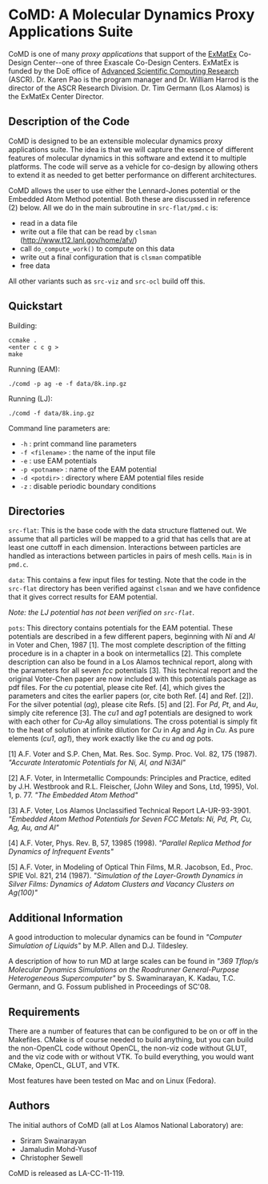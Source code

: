 # CoMD: A Molecular Dynamics Proxy Applications Suite

CoMD is one of many _proxy applications_ that support of the [ExMatEx](http://exmatex.lanl.gov) Co-Design Center--one of three Exascale Co-Design Centers. ExMatEx is funded by the DoE office of [Advanced Scientific Computing Research](http://science.energy.gov/ascr) (ASCR). Dr. Karen Pao is the program manager and Dr. William Harrod is the director of the ASCR Research Division. Dr. Tim Germann (Los Alamos) is the ExMatEx Center Director.

## Description of the Code

CoMD is designed to be an extensible molecular dynamics proxy applications suite. The idea is that we will capture the essence of different features of molecular dynamics in this software and extend it to multiple platforms. The code will serve as a vehicle for co-design by allowing others to extend it as needed to get better performance on different architectures.

CoMD allows the user to use either the Lennard-Jones potential or the Embedded Atom Method potential. Both these are discussed in reference (2) below. All we do in the main subroutine in `src-flat/pmd.c` is:

 *  read in a data file
 *  write out a file that can be read by `clsman` (http://www.t12.lanl.gov/home/afv/)
 *  call `do_compute_work()` to compute on this data
 *  write out a final configuration that is `clsman` compatible
 *  free data

All other variants such as `src-viz` and `src-ocl` build off this.


## Quickstart

Building:

    ccmake .
    <enter c c g >
    make

Running (EAM):

    ./comd -p ag -e -f data/8k.inp.gz

Running (LJ):

    ./comd -f data/8k.inp.gz


Command line parameters are:

 * `-h` : print command line parameters
 * `-f <filename>` : the name of the input file
 * `-e` : use EAM potentials
 * `-p <potname>` : name of the EAM potential
 * `-d <potdir>` : directory where EAM potential files reside
 * `-z` : disable periodic boundary conditions

## Directories

`src-flat`:
This is the base code with the data structure flattened out.  We assume that all particles will be mapped to a grid that has cells that are at least one cuttoff in each dimension.  Interactions between particles are handled as interactions between particles in pairs of mesh cells.  `Main` is in `pmd.c`.


`data`:
This contains a few input files for testing.  Note that the code in the `src-flat` directory has been verified against `clsman` and we have confidence that it gives correct results for EAM potential.

_Note: the LJ potential has not been verified on `src-flat`_.

`pots`: 
This directory contains potentials for the EAM potential. These potentials are described in a few different papers, beginning with _Ni_ and _Al_ in Voter and Chen, 1987 [1]. The most complete description of the fitting procedure is in a chapter in a book on intermetallics [2].  This complete description can also be found in a Los Alamos technical report, along with the parameters for all seven _fcc_ potentials [3].  This technical report and the original Voter-Chen paper are now included with this potentials package as pdf files. For the _cu_ potential, please cite Ref. [4], which gives the parameters and cites the earlier papers (or, cite both Ref. [4] and Ref. [2]). For the silver potential (_ag_), please cite Refs. [5] and [2]. For _Pd_, _Pt_, and _Au_, simply cite reference [3]. The _cu1_ and _ag1_ potentials are designed to work with each other for _Cu-Ag_ alloy simulations.  The cross potential is simply fit to the heat of solution at infinite dilution for _Cu_ in _Ag_ and _Ag_ in _Cu_. As pure elements (_cu1_, _ag1_), they work exactly like the _cu_ and _ag_ pots.

[1] A.F. Voter and S.P. Chen, Mat. Res. Soc. Symp. Proc. Vol. 82, 175 (1987). _"Accurate Interatomic Potentials for Ni, Al, and Ni3Al"_

[2] A.F. Voter, in Intermetallic Compounds: Principles and Practice, edited by J.H. Westbrook and R.L. Fleischer, (John Wiley and Sons, Ltd, 1995), Vol. 1, p. 77. _"The Embedded Atom Method"_

[3] A.F. Voter, Los Alamos Unclassified Technical Report LA-UR-93-3901. _"Embedded Atom Method Potentials for Seven FCC Metals: Ni, Pd, Pt, Cu, Ag, Au, and Al"_

[4] A.F. Voter, Phys. Rev. B, 57, 13985 (1998). _"Parallel Replica Method for Dynamics of Infrequent Events"_

[5] A.F. Voter, in Modeling of Optical Thin Films, M.R. Jacobson, Ed., Proc. SPIE Vol. 821, 214 (1987). _"Simulation of the Layer-Growth Dynamics in Silver Films: Dynamics of Adatom Clusters and Vacancy Clusters on Ag(100)"_

## Additional Information

A good introduction to molecular dynamics can be found in _"Computer Simulation of Liquids"_ by M.P. Allen and D.J. Tildesley.

A description of how to run MD at large scales can be found in _"369 Tflop/s Molecular Dynamics Simulations on the Roadrunner General-Purpose Heterogeneous Supercomputer"_ by S. Swaminarayan, K. Kadau, T.C. Germann, and G. Fossum published in Proceedings of SC'08.

## Requirements

There are a number of features that can be configured to be on or off in the Makefiles.  CMake is of course needed to build anything, but you can build the non-OpenCL code without OpenCL, the non-viz code without GLUT, and the viz code with or without VTK.  To build everything, you would want CMake, OpenCL, GLUT, and VTK.

Most features have been tested on Mac and on Linux (Fedora).

## Authors

The initial authors of CoMD (all at Los Alamos National Laboratory) are:

 * Sriram Swainarayan
 * Jamaludin Mohd-Yusof
 * Christopher Sewell

CoMD is released as LA-CC-11-119.